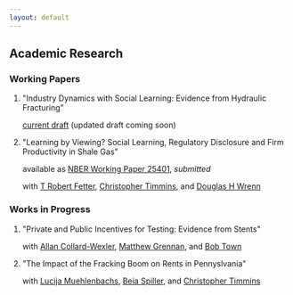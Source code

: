 ```yaml
---
layout: default
---
```


## Academic Research



### Working Papers

1. "Industry Dynamics with Social Learning: Evidence from Hydraulic Fracturing" 

   [current draft](https://andrewsteck.github.io/uploads/steck_jmp.pdf) (updated draft coming soon)

2. "Learning by Viewing? Social Learning, Regulatory Disclosure and Firm Productivity in Shale Gas" 

   available as [NBER Working Paper 25401](https://www.nber.org/papers/w25401), *submitted*

   with [T Robert Fetter](https://sites.duke.edu/trfetter/), [Christopher Timmins](https://sites.duke.edu/christophertimmins), and [Douglas H Wrenn](https://aese.psu.edu/directory/dhw121)

### Works in Progress

1. "Private and Public Incentives for Testing: Evidence from Stents"

   with [Allan Collard-Wexler](https://sites.duke.edu/collardwexler/), [Matthew Grennan](https://hcmg.wharton.upenn.edu/profile/grennan/), and [Bob Town](https://liberalarts.utexas.edu/prc/directory/faculty/rt24558)

2. "The Impact of the Fracking Boom on Rents in Pennyslvania"

   with [Lucija Muehlenbachs](https://sites.google.com/site/lucijamuehlenbachs/), [Beia Spiller](https://www.edf.org/people/beia-spiller), and [Christopher Timmins](https://sites.duke.edu/christophertimmins)
